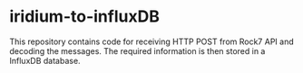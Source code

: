 # iridium-to-influxDB

This repository contains code for receiving HTTP POST from Rock7 API and decoding the messages. The required information is then stored in a InfluxDB database.
